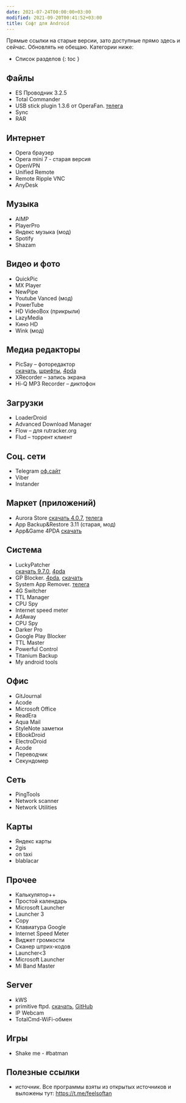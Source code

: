 ```yaml
---
date: 2021-07-24T00:00:00+03:00
modified: 2021-09-20T00:41:52+03:00
title: Софт для Android
---
```


Прямые ссылки на старые версии, зато доступные прямо здесь и сейчас. Обновлять не обещаю. Категории ниже:

* Список разделов
{: toc }

## Файлы
- ES Проводник 3.2.5
- Total Commander
- USB stick plugin 1.3.6 от OperaFan. 
  [телега](https://t.me/FeelSoftAn/164)
- Sync
- RAR

## Интернет 
- Opera браузер
- Opera mini 7 - старая версия
- OpenVPN
- Unified Remote
- Remote Ripple VNC
- AnyDesk

## Музыка
- AIMP
- PlayerPro
- Яндекс музыка (мод)
- Spotify
- Shazam

## Видео и фото
- QuickPic
- MX Player
- NewPipe
- Youtube Vanced (мод)
- PowerTube
- HD VideoBox (прикрыли)
- LazyMedia 
- Кино HD
- Wink (мод)

## Медиа редакторы
- PicSay – фоторедактор  
  [скачать](#), [шрифты](#), [4pda](#)
- XRecorder  – запись экрана
- Hi-Q MP3 Recorder – диктофон

## Загрузки
- LoaderDroid
- Advanced Download Manager
- Flow – для rutracker.org
- Flud – торрент клиент

## Соц. сети
- Telegram [оф.сайт](#)
- Viber
- Instander

## Маркет (приложений)
- Aurora Store [скачать 4.0.7](https://tlgur.com/d/4x5bADY8), [телега](https://t.me/AuroraOfficial)
- App Backup&Restore 3.11 (старая, мод)
- App&Game 4PDA [скачать](#)

## Система
- LuckyPatcher  
[скачать 9.7.0](https://tlgur.com/d/g306JW64), [4pda](https://4pda.to/forum/index.php?showtopic=298302)
- GP Blocker. 
  [4pda](#), [скачать](#)
- System App Remover. 
  [телега](https://t.me/FeelSoftAn/170)
- 4G Switcher
- TTL Manager
- CPU Spy
- Internet speed meter
- AdAway
- CPU Spy
- Darker Pro
- Google Play Blocker
- TTL Master
- Powerful Control
- Titanium Backup
- My android tools

## Офис
- GitJournal
- Acode
- Microsoft Office
- ReadEra
- Aqua Mail
- StyleNote заметки
- EBookDroid
- ElectroDroid
- Acode
- Переводчик
- Секундомер


## Сеть
- PingTools
- Network scanner
- Network Utilities

## Карты
- Яндекс карты
- 2gis
- on taxi
- blablacar

## Прочее
- Калькулятор++
- Простой календарь
- Microsoft Launcher
- Launcher 3
- Copy
- Клавиатура Google
- Internet Speed Meter
- Виджет громкости
- Сканер штрих-кодов
- Launcher<3
- Microsoft Launcher
- Mi Band Master 

## Server
- kWS
- primitive ftpd. [скачать](#), [GitHub](https://github.com/wolpi/prim-ftpd/releases)
- IP Webcam
- TotalCmd-WiFi-обмен

## Игры
- Shake me - #batman

## Полезные ссылки
- источник. Все программы взяты из открытых источников и выложены тут: <https://t.me/feelsoftan>
